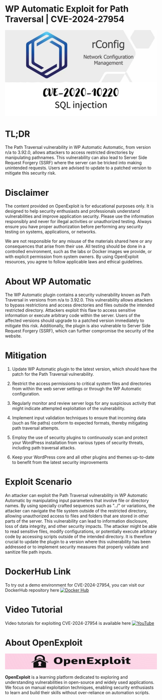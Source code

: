 # WP Automatic Exploit for Path Traversal | CVE-2024-27954
![CVE-2024-27954](https://raw.githubusercontent.com/pawanjswal/pawanjswal.github.io/master/cve-2024-27954/assets/thumbnail.jpg)

# TL;DR
The Path Traversal vulnerability in WP Automatic Automatic, from version n/a to 3.92.0, allows attackers to access restricted directories by manipulating pathnames. This vulnerability can also lead to Server Side Request Forgery (SSRF) where the server can be tricked into making unintended requests. Users are advised to update to a patched version to mitigate this security risk.

# Disclaimer

The content provided on OpenExploit is for educational purposes only. It is designed to help security enthusiasts and professionals understand vulnerabilities and improve application security. Please use the information responsibly and never for illegal activities or unauthorized testing. Always ensure you have proper authorization before performing any security testing on systems, applications, or networks.

We are not responsible for any misuse of the materials shared here or any consequences that arise from their use. All testing should be done in a controlled environment, such as the labs or Docker images we provide, or with explicit permission from system owners. By using OpenExploit resources, you agree to follow applicable laws and ethical guidelines.

# About WP Automatic
The WP Automatic plugin contains a security vulnerability known as Path Traversal in versions from n/a to 3.92.0. This vulnerability allows attackers to bypass restrictions and access directories and files outside the intended restricted directory. Attackers exploit this flaw to access sensitive information or execute arbitrary code within the server. Users of the affected versions should upgrade to a patched version immediately to mitigate this risk. Additionally, the plugin is also vulnerable to Server Side Request Forgery (SSRF), which can further compromise the security of the website.

# Mitigation
1. Update WP Automatic plugin to the latest version, which should have the patch for the Path Traversal vulnerability.

2. Restrict the access permissions to critical system files and directories from within the web server settings or through the WP Automatic configuration.

3. Regularly monitor and review server logs for any suspicious activity that might indicate attempted exploitation of the vulnerability.

4. Implement input validation techniques to ensure that incoming data (such as file paths) conform to expected formats, thereby mitigating path traversal attempts.

5. Employ the use of security plugins to continuously scan and protect your WordPress installation from various types of security threats, including path traversal attacks.

6. Keep your WordPress core and all other plugins and themes up-to-date to benefit from the latest security improvements

# Exploit Scenario
An attacker can exploit the Path Traversal vulnerability in WP Automatic Automatic by manipulating input parameters that involve file or directory names. By using specially crafted sequences such as "../" or variations, the attacker can navigate the file system outside of the restricted directory, allowing unauthorized access to files and folders that are stored in other parts of the server. This vulnerability can lead to information disclosure, loss of data integrity, and other security impacts. The attacker might be able to read sensitive files, modify configurations, or potentially execute arbitrary code by accessing scripts outside of the intended directory. It is therefore crucial to update the plugin to a version where this vulnerability has been addressed or to implement security measures that properly validate and sanitize file path inputs.

# DockerHub Link
To try out a demo environment for CVE-2024-27954, you can visit our DockerHub repository here [![Docker Hub](https://img.shields.io/badge/Docker_Hub-2496ED)](https://hub.docker.com/u/pawanjswal)

# Video Tutorial
Video tutorials for exploiting CVE-2024-27954 is available here [![YouTube](https://img.shields.io/badge/YouTube-FF0000)](https://www.youtube.com/@OpenExploit)

# About OpenExploit

![OpenExploit](https://raw.githubusercontent.com/pawanjswal/pawanjswal.github.io/master/assets/logo.png)

**OpenExploit** is a learning platform dedicated to exploring and understanding vulnerabilities in open-source and widely used applications. We focus on manual exploitation techniques, enabling security enthusiasts to learn and build their skills without over-reliance on automation scripts.